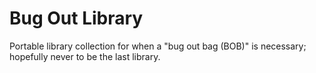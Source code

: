 # Bug Out Library
Portable library collection for when a "bug out bag (BOB)" is necessary; hopefully
never to be the last library.


